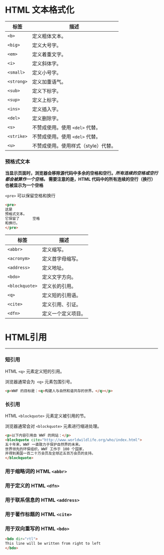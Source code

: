 # HTML 文本格式化

| 标签	| 描述
| ---   | ---
| `<b>`	  | 定义粗体文本。
| `<big>`	| 定义大号字。
| `<em>`	|定义着重文字。
| `<i>`	  |定义斜体字。
| `<small>`|	定义小号字。
| `<strong>`|	定义加重语气。
| `<sub>`	|定义下标字。
| `<sup>`	|定义上标字。
| `<ins>`	|定义插入字。
| `<del>`	|定义删除字。
| `<s>`	|不赞成使用。使用 `<del>` 代替。
| `<strike>`	|不赞成使用。使用 `<del>` 代替。
| `<u>`	|不赞成使用。使用样式（style）代替。


### 预格式文本

**当显示页面时，浏览器会移除源代码中多余的空格和空行。*所有连续的空格或空行都会被算作一个空格。* 需要注意的是，HTML 代码中的所有连续的空行（换行）也被显示为一个空格**

`<pre>` 可以保留空格和换行

```HTML
<pre>
这是
预格式文本。
它保留了      空格
和换行。
</pre>
```

| 标签	| 描述
| ---   | ---
| `<abbr>`|	定义缩写。
| `<acronym>`|	定义首字母缩写。
| `<address>`|	定义地址。
| `<bdo>`	|定义文字方向。
| `<blockquote>`	|定义长的引用。
| `<q>`	|定义短的引用语。
| `<cite>`	|定义引用、引证。
| `<dfn>`	|定义一个定义项目。

# HTML引用
---

### 短引用
HTML `<q>` 元素定义短的引用。

浏览器通常会为` <q>` 元素包围引号。

```HTML
<p>WWF 的目标是：<q>构建人与自然和谐共存的世界。</q></p>
```


###  长引用

HTML `<blockquote>` 元素定义被引用的节。

浏览器通常会对 `<blockquote>` 元素进行缩进处理。
```HTML
<p>以下内容引用自 WWF 的网站：</p>
<blockquote cite="http://www.worldwildlife.org/who/index.html">
五十年来，WWF 一直致力于保护自然界的未来。
世界领先的环保组织，WWF 工作于 100 个国家，
并得到美国一百二十万会员及全球近五百万会员的支持。
</blockquote>
```

### 用于缩略词的 HTML `<abbr>`

### 用于定义的 HTML `<dfn>`

### 用于联系信息的 HTML `<address>`

### 用于著作标题的 HTML `<cite>`

### 用于双向重写的 HTML `<bdo>`

```HTML
<bdo dir="rtl">
This line will be written from right to left
</bdo>
```
